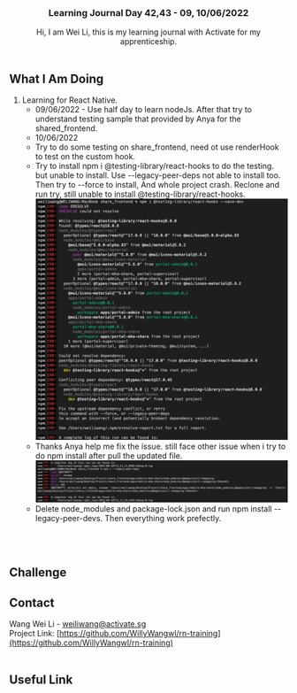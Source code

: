 <br />
<div align="center">

  <h3 align="center">Learning Journal Day 42,43 - 09, 10/06/2022</h3>

  <p align="center">
    Hi, I am Wei Li, this is my learning journal with Activate for my apprenticeship. 
    <br /><br />
  </p>
</div>
<!-- What I Am Doing -->

## What I Am Doing

<oL>
  <li>    
    Learning for React Native.<br />
    <ul>
        <li>09/06/2022 - Use half day to learn nodeJs. After that try to understand testing sample that provided by Anya for the shared_frontend.  </li>
        <li>10/06/2022</li>
        <li>Try to do some testing on share_frontend, need ot use renderHook to test on the custom hook. </li>
        <li>Try to install npm i @testing-library/react-hooks to do the testing. but unable to install. Use  --legacy-peer-deps not able to install too. Then try to  --force to install, And whole project crash. Reclone and run try, still unable to install @testing-library/react-hooks.<br />
        <img src="../img/Jun/0910/01.png" width="800"/><br />
        </li>
        <li>Thanks Anya help me fix the issue. still face other issue when i try to do npm install after pull the updated file.<br />
        <img src="../img/Jun/0910/02.png" width="800"/><br />
        </li>
        <li>Delete node_modules and package-lock.json and run npm install --legacy-peer-devs. Then everything work prefectly.</li>
    </ul>
    </li>
</ol>
<br /><br />

<!-- Challenge -->

## Challenge

<!-- CONTACT -->

## Contact

Wang Wei Li - weiliwang@activate.sg<br />
Project Link: [https://github.com/WillyWangwl/rn-training](https://github.com/WillyWangwl/rn-training)
<br /><br />

<!-- Useful Link -->

## Useful Link
